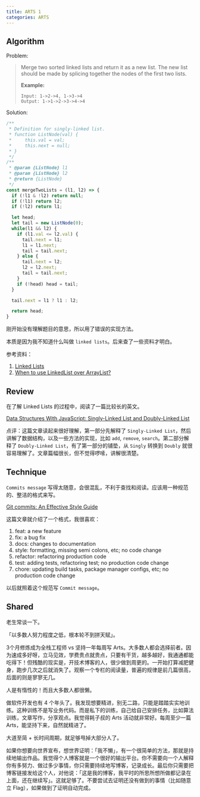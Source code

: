 ```yaml
---
title: ARTS 1
categories: ARTS
---
```


## Algorithm

Problem:
 
> Merge two sorted linked lists and return it as a new list. The new list should be made by splicing together the nodes of the first two lists.
>
> **Example:**
>
> ```
> Input: 1->2->4, 1->3->4
> Output: 1->1->2->3->4->4
> ```

Solution:

```javascript
/**
 * Definition for singly-linked list.
 * function ListNode(val) {
 *     this.val = val;
 *     this.next = null;
 * }
 */
/**
 * @param {ListNode} l1
 * @param {ListNode} l2
 * @return {ListNode}
 */
const mergeTwoLists = (l1, l2) => {
  if (!l1 & !l2) return null;
  if (!l1) return l2;
  if (!l2) return l1;

  let head;
  let tail = new ListNode(0);
  while(l1 && l2) {
    if (l1.val <= l2.val) {
      tail.next = l1;
      l1 = l1.next;
      tail = tail.next;
    } else {
      tail.next = l2;
      l2 = l2.next;
      tail = tail.next;
    }
    if (!head) head = tail;
  }

  tail.next = l1 ? l1 : l2;

  return head;
}
```

刚开始没有理解题目的意思，所以用了错误的实现方法。

本质是因为我不知道什么叫做 `linked lists`。后来查了一些资料才明白。

参考资料：

1. [Linked Lists](https://www.cs.cmu.edu/~adamchik/15-121/lectures/Linked%20Lists/linked%20lists.html)
2. [When to use LinkedList over ArrayList?](https://stackoverflow.com/questions/322715/when-to-use-linkedlist-over-arraylist)

## Review

在了解 Linked Lists 的过程中，阅读了一篇比较长的英文。

[Data Structures With JavaScript: Singly-Linked List and Doubly-Linked List](https://code.tutsplus.com/articles/data-structures-with-javascript-singly-linked-list-and-doubly-linked-list--cms-23392)

点评：这篇文章读起来很好理解，第一部分先解释了 `Singly-Linked List`，然后讲解了数据结构，以及一些方法的实现，比如 `add`, `remove`, `search`。第二部分解释了 `Doubly-Linked List`，有了第一部分的铺垫，从 `Singly` 转换到 `Doubly` 就很容易理解了。文章篇幅很长，但不觉得啰嗦，讲解很清楚。

## Technique

`Commits message` 写得太随意，会很混乱，不利于查找和阅读。应该用一种规范的、整洁的格式来写。

[Git commits: An Effective Style Guide](https://dev.to/pavlosisaris/git-commits-an-effective-style-guide-2kkn)

这篇文章就介绍了一个格式，我很喜欢：

1. feat: a new feature
2. fix: a bug fix
3. docs: changes to documentation
4. style: formatting, missing semi colons, etc; no code change
5. refactor: refactoring production code
6. test: adding tests, refactoring test; no production code change
7. chore: updating build tasks, package manager configs, etc; no production code change

以后就照着这个规范写 `Commit message`。

## Shared

老生常谈一下。

「以多数人努力程度之低，根本轮不到拼天赋」。

3个月修炼成为全栈工程师 vs 坚持一年每周写 Arts。大多数人都会选择前者。因为速成多好呀，立马见效，学费贵点就贵点，只要有干货，越多越好，我通通都能吃得下！但残酷的现实是，开技术博客的人，很少做到周更的。一开始打算减肥健身，跑步几次之后就消失了。观察一个专栏的阅读量，普遍的规律是前几篇很高，后面的则是寥寥无几。

人是有惰性的！而且大多数人都很懒。

做软件开发也有 4 个年头了。我发现想要精进，别无二路，只能是踏踏实实地训练。这种训练不是写业务代码。而是私下的训练，自己给自己安排任务，比如算法训练，文章写作，分享观点。我觉得耗子叔的 Arts 活动就非常好。每周至少一篇 Arts，能坚持下来，自然就精进了。

大道至简 + 长时间周期，就足够甩掉大部分人了。

如果你想要向世界宣布，想世界证明：「我不懒」，有一个很简单的方法，那就是持续地输出作品。我觉得个人博客就是一个很好的输出平台。你不需要向一个人解释你有多努力、做过多少事情，你只需要持续地写博客，记录成长。最后你只需要把博客链接发给这个人，对他说：「这是我的博客，我平时的所思所想所做都记录在上面，还在继续写」。这就足够了。不要尝试去证明还没有做到的事情（比如随意立 Flag），如果做到了证明自动完成。
